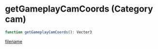 # getGameplayCamCoords (Category cam)

```js
function getGameplayCamCoords(): Vector3
```

[filename](getGameplayCamCoords_m.md ':include')